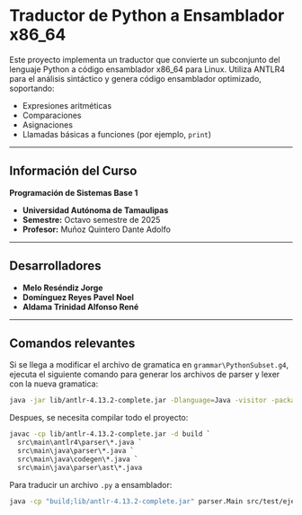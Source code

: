 # Traductor de Python a Ensamblador x86_64

Este proyecto implementa un traductor que convierte un subconjunto del lenguaje Python a código ensamblador x86_64 para Linux. Utiliza ANTLR4 para el análisis sintáctico y genera código ensamblador optimizado, soportando:

- Expresiones aritméticas
- Comparaciones
- Asignaciones
- Llamadas básicas a funciones (por ejemplo, `print`)

---

## Información del Curso

**Programación de Sistemas Base 1**  

- **Universidad Autónoma de Tamaulipas**
- **Semestre:** Octavo semestre de 2025  
- **Profesor:** Muñoz Quintero Dante Adolfo  

---

## Desarrolladores

- **Melo Reséndiz Jorge**  
- **Domínguez Reyes Pavel Noel**  
- **Aldama Trinidad Alfonso René**  

---

## Comandos relevantes

Si se llega a modificar el archivo de gramatica en `grammar\PythonSubset.g4`, ejecuta el siguiente comando para generar los archivos de parser y lexer con la nueva gramatica:

```bash
java -jar lib/antlr-4.13.2-complete.jar -Dlanguage=Java -visitor -package parser -o src/main/antlr4/parser grammar/PythonSubset.g4
```

Despues, se necesita compilar todo el proyecto:

```bash
javac -cp lib/antlr-4.13.2-complete.jar -d build `
  src\main\antlr4\parser\*.java `
  src\main\java\parser\*.java `
  src\main\java\codegen\*.java `
  src\main\java\parser\ast\*.java
 ```

Para traducir un archivo `.py` a ensamblador:

```bash
java -cp "build;lib/antlr-4.13.2-complete.jar" parser.Main src/test/ejemplo.py > build/ejemplo.asm
```
